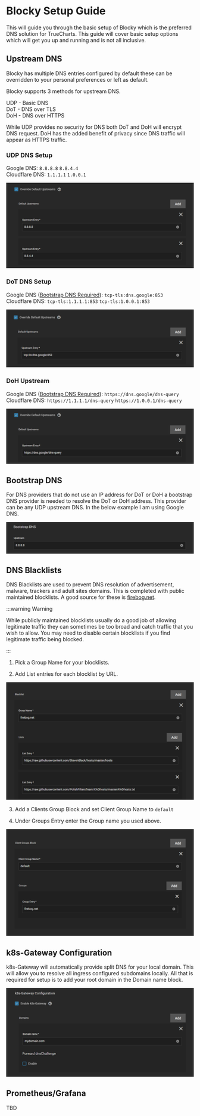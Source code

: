 # Blocky Setup Guide

This will guide you through the basic setup of Blocky which is the preferred DNS solution for TrueCharts. This guide will cover basic setup options which will get you up and running and is not all inclusive.

## Upstream DNS

Blocky has multiple DNS entries configured by default these can be overridden to your personal preferences or left as default.

Blocky supports 3 methods for upstream DNS.

UDP - Basic DNS<br />
DoT - DNS over TLS<br />
DoH - DNS over HTTPS

While UDP provides no security for DNS both DoT and DoH will encrypt DNS request. DoH has the added benefit of privacy since DNS traffic will appear as HTTPS traffic.

### UDP DNS Setup

Google DNS: `8.8.8.8` `8.8.4.4`<br />
Cloudflare DNS: `1.1.1.1` `1.0.0.1`

![blocky-udp-upstream-google](./img/blocky-udp-upstream-google.png)

### DoT DNS Setup

Google DNS ([Bootstrap DNS Required](#bootstrap-dns)): `tcp-tls:dns.google:853`<br />
Cloudflare DNS: `tcp-tls:1.1.1.1:853` `tcp-tls:1.0.0.1:853`

![blocky-dot-upstream-google](./img/blocky-dot-upstream-google.png)

### DoH Upstream

Google DNS ([Bootstrap DNS Required](#bootstrap-dns)): `https://dns.google/dns-query`<br />
Cloudflare DNS: `https://1.1.1.1/dns-query` `https://1.0.0.1/dns-query`

![blocky-doh-upstream-google](./img/blocky-doh-upstream-google.png)

## Bootstrap DNS

For DNS providers that do not use an IP address for DoT or DoH a bootstrap DNS provider is needed to resolve the DoT or DoH address. This provider can be any UDP upstream DNS. In the below example I am using Google DNS.

![blocky-bootstrap-google](./img/blocky-bootstrap-google.png)

## DNS Blacklists

DNS Blacklists are used to prevent DNS resolution of advertisement, malware, trackers and adult sites domains. This is completed with public maintained blocklists. A good source for these is [firebog.net](https://firebog.net).

:::warning Warning

While publicly maintained blocklists usually do a good job of allowing legitimate traffic they can sometimes be too broad and catch traffic that you wish to allow. You may need to disable certain blocklists if you find legitimate traffic being blocked.

:::

1. Pick a Group Name for your blocklists.

2. Add List entries for each blocklist by URL.

![blocky-blacklist](./img/blocky-blacklist.png)

3. Add a Clients Group Block and set Client Group Name to `default`

4. Under Groups Entry enter the Group name you used above.

![blocky-blacklist-group](./img/blocky-blacklist-group.png)

## k8s-Gateway Configuration

k8s-Gateway will automatically provide split DNS for your local domain. This will allow you to resolve all ingress configured subdomains locally. All that is required for setup is to add your root domain in the Domain name block.

![blocky-k8s-gateway](./img/blocky-k8s-gateway.png)

## Prometheus/Grafana

TBD
